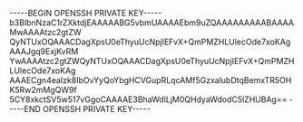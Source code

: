 -----BEGIN OPENSSH PRIVATE KEY-----
b3BlbnNzaC1rZXktdjEAAAAABG5vbmUAAAAEbm9uZQAAAAAAAAABAAAAMwAAAAtzc2gtZW
QyNTUxOQAAACDagXpsU0eThyuUcNpjIEFvX+QmPMZHLUlecOde7xoKAgAAAJgq9ExjKvRM
YwAAAAtzc2gtZWQyNTUxOQAAACDagXpsU0eThyuUcNpjIEFvX+QmPMZHLUlecOde7xoKAg
AAAECgn4eaIzk8IbOvYyQoYbgHCVGupRLqcAMf5GzxalubDtqBemxTR5OHK5Rw2mMgQW9f
5CY8xkctSV5w517vGgoCAAAAE3BhaWdlLjM0QHdyaWdodC5lZHUBAg==
-----END OPENSSH PRIVATE KEY-----
